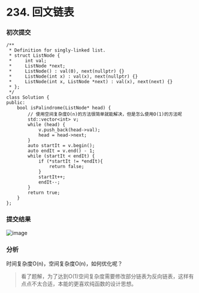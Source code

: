 # 234. 回文链表

### 初次提交
```
/**
 * Definition for singly-linked list.
 * struct ListNode {
 *     int val;
 *     ListNode *next;
 *     ListNode() : val(0), next(nullptr) {}
 *     ListNode(int x) : val(x), next(nullptr) {}
 *     ListNode(int x, ListNode *next) : val(x), next(next) {}
 * };
 */
class Solution {
public:
    bool isPalindrome(ListNode* head) {
        // 使用空间复杂度O(n)的方法很简单就能解决，但是怎么使用O(1)的方法呢
        std::vector<int> v;
        while (head) {
            v.push_back(head->val);
            head = head->next;
        }
        auto startIt = v.begin();
        auto endIt = v.end() - 1;
        while (startIt < endIt) {
            if (*startIt != *endIt){
                return false;
            }
            startIt++;
            endIt--;
        }
        return true;
    }
};
```
### 提交结果
![image](https://github.com/user-attachments/assets/97b1e929-f79d-4952-902c-9b4e3f988f72)

### 分析

时间复杂度O(n)，空间复杂度O(n)，如何优化呢？

> 看了题解，为了达到O(1)空间复杂度需要修改部分链表为反向链表，这样有点点不太合适，本能的更喜欢纯函数的设计思想。


